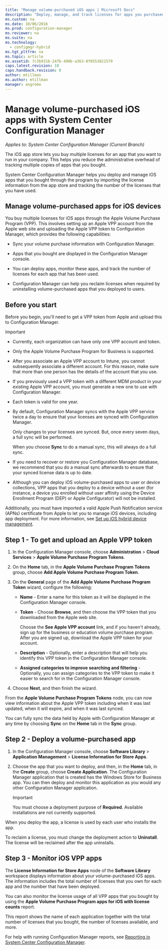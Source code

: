 ```yaml
---
title: "Manage volume-purchased iOS apps | Microsoft Docs"
description: "Deploy, manage, and track licenses for apps you purchased through the iOS app store."
ms.custom: na
ms.date: 10/06/2016
ms.prod: configuration-manager
ms.reviewer: na
ms.suite: na
ms.technology:
  - configmgr-hybrid
ms.tgt_pltfrm: na
ms.topic: article
ms.assetid: 7c3b9316-247b-490b-a363-8f8553821579
caps.latest.revision: 18
caps.handback.revision: 0
author: mtillmanms.author: mtillman
manager: angrobe
---
```

# Manage volume-purchased iOS apps with System Center Configuration Manager*Applies to: System Center Configuration Manager (Current Branch)* The iOS app store lets you buy multiple licenses for an app that you want to run in your company. This helps you reduce the administrative overhead of tracking multiple copies of apps that you bought.   System Center Configuration Manager helps you deploy and manage iOS apps that you bought through the program by importing the license information from the app store and tracking the number of the licenses that you have used.  ## Manage volume-purchased apps for iOS devices   You buy multiple licenses for iOS apps through the Apple Volume Purchase Program (VPP). This involves setting up an Apple VPP account from the Apple web site and uploading the Apple VPP token to Configuration Manager, which provides the following capabilities:  -   Sync your volume purchase information with Configuration Manager.  -   Apps that you bought are displayed in the Configuration Manager console.  -   You can deploy apps, monitor these apps, and track the number of licenses for each app that has been used.  -   Configuration Manager can help you reclaim licenses when required by uninstalling volume-purchased apps that you deployed to users.  ## Before you start   Before you begin, you'll need to get a VPP token from Apple and upload this to Configuration Manager.  > [!IMPORTANT]  >  -   Currently, each organization can have only one VPP account and token.  > -   Only the Apple Volume Purchase Program for Business is supported.  > -   After you associate an Apple VPP account to Intune, you cannot subsequently associate a different account. For this reason, make sure that more than one person has the details of the account that you use.  > -   If you previously used a VPP token with a different MDM product in your existing Apple VPP account, you must generate a new one to use with Configuration Manager.  > -   Each token is valid for one year.  > -   By default, Configuration Manager syncs with the Apple VPP service twice a day to ensure that your licenses are synced with Configuration Manager.  >   >      Only changes to your licenses are synced. But, once every seven days, a full sync will be performed.  >   >      When you choose **Sync** to do a manual sync, this will always do a full sync.  > -   If you need to recover or restore you Configuration Manager database, we recommend that you do a manual sync afterwards to ensure that your synced license data is up to date.  > -   Although you can deploy iOS volume-purchased apps to user or device collections, VPP apps that you deploy to a device without a user (for instance, a device you enrolled without user affinity using the Device Enrollment Program (DEP) or Apple Configurator) will not be installed.   Additionally, you must have imported a valid Apple Push Notification service (APNs) certificate from Apple to let you to manage iOS devices, including app deployment. For more information, see [Set up iOS hybrid device management](enroll-hybrid-ios-mac.md).  ## Step 1 - To get and upload an Apple VPP token  1.  In the Configuration Manager console, choose **Administration** > **Cloud Services** > **Apple Volume Purchase Program Tokens**.   3.  On the **Home** tab, in the **Apple Volume Purchase Program Tokens** group, choose **Add Apple Volume Purchase Program Token**.  4.  On the **General** page of the **Add Apple Volume Purchase Program Token** wizard, configure the following:       -   **Name** - Enter a name for this token as it will be displayed in the Configuration Manager console.      -   **Token** - Choose **Browse**, and then choose the VPP token that you downloaded from the Apple web site.           Choose the **See Apple VPP account** link, and if you haven't already, sign up for the business or education volume purchase program. After you are signed up, download the Apple VPP token for your account.      -   **Description** - Optionally, enter a description that will help you identify this VPP token in the Configuration Manager console.      -   **Assigned categories to improve searching and filtering** - Optionally, you can assign categories to the VPP token to make it easier to search for in the Configuration Manager console.  5.  Choose **Next**, and then finish the wizard.  From the **Apple Volume Purchase Program Tokens** node, you can now view information about the Apple VPP token including when it was last updated, when it will expire, and when it was last synced.You can fully sync the data held by Apple with Configuration Manager at any time by choosing **Sync** on the **Home** tab in the **Sync** group.  ## Step 2 - Deploy a volume-purchased app  1.  In the Configuration Manager console, choose **Software Library** > **Application Management** > **License Information for Store Apps**.  3.  Choose the app that you want to deploy, and then, in the **Home** tab, in the **Create** group, choose **Create Application**.The Configuration Manager application that is created has the Windows Store for Business app. You can then deploy and monitor this application as you would any other Configuration Manager application.    > [!IMPORTANT]      > You must choose a deployment purpose of **Required**. Available installations are not currently supported. When you deploy the app, a license is used by each user who installs the app.   To reclaim a license, you must change the deployment action to **Uninstall**. The license will be reclaimed after the app uninstalls.  ## Step 3 - Monitor iOS VPP apps   The **License Information for Store Apps** node of the **Software Library** workspace displays information about your volume-purchased iOS apps. The information includes the total number of licenses that you own for each app and the number that have been deployed. You can also monitor the license usage of all VPP apps that you bought by using the **Apple Volume Purchase Program apps for iOS with license counts** report.   This report shows the name of each application together with the total number of licenses that you bought, the number of licenses available, and more.   For help with running Configuration Manager reports, see [Reporting in System Center Configuration Manager](../../core/servers/manage/reporting.md).  